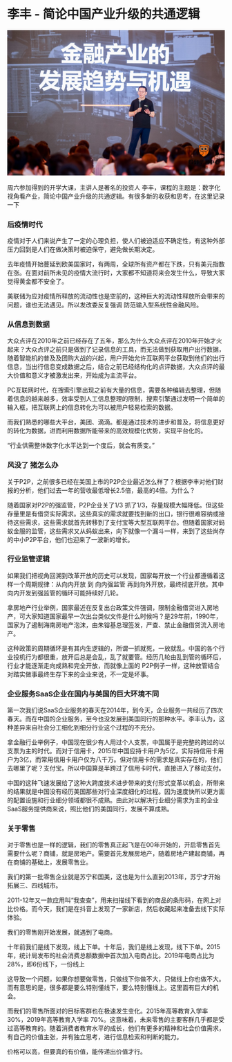 # 李丰 - 简论中国产业升级的共通逻辑

![](../images/IMG_7385.JPG)

周六参加得到的开学大课，主讲人是著名的投资人 李丰，课程的主题是：数字化视角看产业，简论中国产业升级的共通逻辑。有很多新的收获和思考，在这里记录一下

### 后疫情时代

疫情对于人们来说产生了一定的心理负担，使人们被迫适应不确定性，有这种外部压力回到是人们在做决策时被迫保守，避免做长期决定。

去年疫情开始蔓延到欧美国家时，有两周，全球所有资产都在下跌，只有美元指数在涨。在面对前所未见的疫情大流行时，大家都不知道将来会发生什么，导致大家觉得黄金都不安全了。

美联储为应对疫情所释放的流动性也是空前的，这种巨大的流动性释放所会带来的问题，谁也无法遇见。所以发改委反复强调 防范输入型系统性金融风险。

### 从信息到数据

大众点评在2010年之前已经存在了五年，那么为什么大众点评在2010年开始才火起来？大众点评之前只是做到了记录信息的工具，而无法做到获取用户出行数据，随着智能机的普及及团购大战的兴起，用户开始允许互联网平台获取到他们的出行信息，当出行信息变成数据之后，结合之前已经结构化的点评数据，大众点评的最大价值和意义才被激发出来，开始成为主流平台。

PC互联网时代，在搜索引擎出现之前有大量的信息，需要各种编辑去整理，但随着信息的越来越多，效率受到人工信息整理的限制，搜索引擎通过发明一个简单的输入框，把互联网上的信息转化为可以被用户轻易检索的数据。

而我们熟悉的哪些大平台，美团、滴滴。都是通过技术的进步和普及，将信息更好的转化为数据，进而利用数据所能带来的高效规模化优势，实现平台化的。

“行业供需整体数字化水平达到一个度后，就会有质变。”

### 风没了 猪怎么办

关于P2P，之前很多已经在美国上市的P2P企业最近怎么样了？根据李丰对他们财报的分析，他们过去一年的营收最低增长2.5倍，最高的4倍。为什么？

随着国家对P2P的强监管，P2P企业关了1/3 抓了1/3，存量规模大幅降低。但这些存量里是有借贷实际需求。这些真实的需求就要找到新的出口，银行很难容纳或接待这些需求，这些需求就首先转移到了支付宝等大型互联网平台。但随着国家对蚂蚁金服的监管，这些需求又从蚂蚁出来，向下就像一个漏斗一样，来到了这些尚存的中小P2P平台，他们也迎来了一波新的增长。

### 行业监管逻辑

如果我们把视角回溯到改革开放的历史可以发现，国家每开放一个行业都遵循着这样一个周期规律：从向内开放 到 向内强监管 再到向外开放，最终彻底开放。其中向内开发到强监管的循环可能持续好几轮。

拿房地产行业举例，国家最近在反复出台政策文件强调，限制金融借贷进入房地产，可大家知道国家最早一次出台类似文件是什么时候吗？是29年前，1990年，国家为了遏制海南房地产泡沫，由朱镕基总理签发，严查、禁止金融借贷流入房地产。

这种政策的周期循环是有其内生逻辑的，所谓一抓就死，一放就乱。中国的各个行业投机行为都很重，放开后总是会乱，乱了就要管。经历几轮由乱到管的循环后，行业才能逐渐走向成熟和完全开放，而就像上面的 P2P例子一样，这种放管结合对踏实做事最终生存下来的企业来说，不一定是坏事。

### 企业服务SaaS企业在国内与美国的巨大环境不同

第一次我们说SaaS企业服务的春天在2014年，到今天，企业服务一共经历了四次春天。而在中国的企业服务，至今也没发展到美国同行的那种水平。李丰认为，这种差异来自社会分工细化到细分行业这个过程的不充分。

拿金融行业举例子，中国现在很少有人用过个人支票，中国属于是完整的跨过的以支票为主的时代。而对于信用卡，2015年中国应持卡用户为5亿，实际持信用卡用户为3亿，而常用信用卡用户仅为八千万。但对信用卡的需求是真实存在的，他们去哪里了呢？支付宝。所以中国算是半跨过了信用卡时代，直接进入了移动支付。

中国的这种飞速发展给了这种大跨度技术进步带来的支付形式变革以机会，所带来的结果就是中国没有经历美国那些对行业深度细化的过程。因为速度快所以更方面的配置设施和行业细分领域都很不成熟。由此对以解决行业细分需求为主的企业SaaS服务提供商来说，照比他们的美国同行，发展不算成熟。

### 关于零售

对于零售也是一样的逻辑，我们的零售真正起飞是在00年开始的，开启零售首先需要什么呢？商铺，就是房地产。需要首先发展房地产，随着房地产建起商铺，再在商铺的基础上，发展零售业。

我们的第一批零售企业就是苏宁和国美，这也是为什么直到2013年，苏宁才开始拓展三、四线城市。

2011-12年又一款应用叫“我查查”，用来扫描线下看到的商品的条形码，在网上对比价格。而今天，我们是在抖音上发现了一家新店，然后收藏起来准备去线下实际体验。

我们的零售刚开始发展，就遇到了电商。

十年前我们是线下发现，线上下单。十年后，我们是线上发现，线下下单。2015年，统计局发布的社会消费总额数据中首次加入电商占比。2019年电商占比为 28%，即6份线下，一份线上

这导致一个问题，如果你想要做零售，只做线下你做不大，只做线上你也做不大。而有意思的是，很多都是要么特别懂线下，要么特别懂线上。这里面有巨大的机会。

而我们的零售所面对的目标客群也在极速发生变化。2015年高等教育入学率 30%，2019年高等教育入学率 70%。这意味着，未来零售的主要客群几乎都是受过高等教育的。随着消费者教育水平的成长，他们有更多的精神和社会价值需求，有自己的价值主张，并有独立思考，进行信息检索和判断的能力。

价格可以高，但要真的有价值，能传递出价值才行。